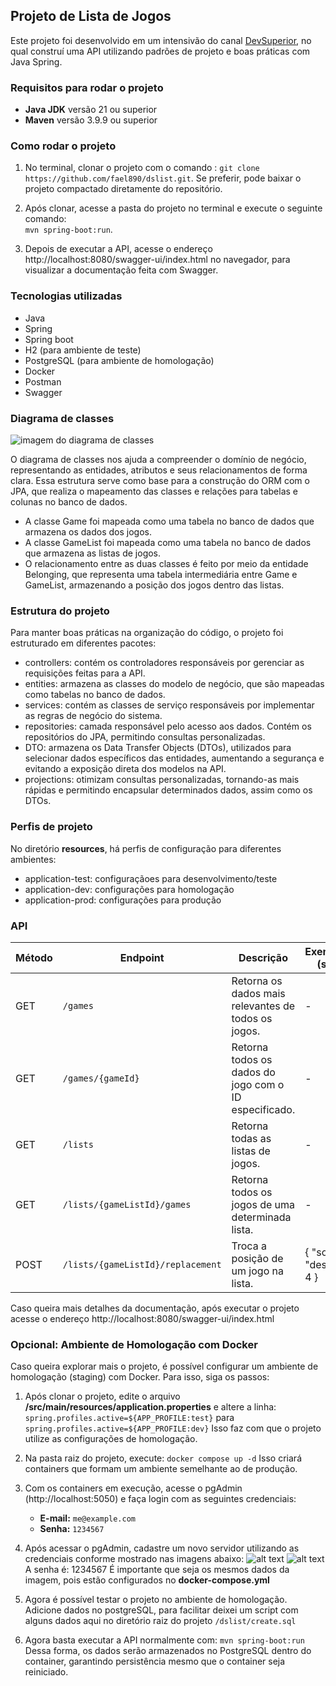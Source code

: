 ## Projeto de Lista de Jogos
Este projeto foi desenvolvido em um intensivão do canal [DevSuperior](https://www.youtube.com/@DevSuperior), no qual construí uma API utilizando padrões de projeto e boas práticas com Java Spring. 

### Requisitos para rodar o projeto
- **Java JDK** versão 21 ou superior
- **Maven** versão 3.9.9 ou superior

### Como rodar o projeto 
1. No terminal, clonar o projeto com o comando :
   ```git clone https://github.com/fael890/dslist.git```. 
   Se preferir, pode baixar o projeto compactado diretamente do repositório.

2. Após clonar, acesse a pasta do projeto no terminal e execute o seguinte comando:  
   ```mvn spring-boot:run```.
   
3. Depois de executar a API, acesse o endereço http://localhost:8080/swagger-ui/index.html no navegador, para visualizar a documentação feita com Swagger.

### Tecnologias utilizadas
- Java 
- Spring 
- Spring boot
- H2 (para ambiente de teste)
- PostgreSQL (para ambiente de homologação)
- Docker
- Postman
- Swagger

### Diagrama de classes

![imagem do diagrama de classes](image.png)

O diagrama de classes nos ajuda a compreender o domínio de negócio, representando as entidades, atributos e seus relacionamentos de forma clara. Essa estrutura serve como base para a construção do ORM com o JPA, que realiza o mapeamento das classes e relações para tabelas e colunas no banco de dados.

- A classe Game foi mapeada como uma tabela no banco de dados que armazena os dados dos jogos.
- A classe GameList foi mapeada como uma tabela no banco de dados que armazena as listas de jogos.
- O relacionamento entre as duas classes é feito por meio da entidade Belonging, que representa uma tabela intermediária entre Game e GameList, armazenando a posição dos jogos dentro das listas.

### Estrutura do projeto

Para manter boas práticas na organização do código, o projeto foi estruturado em diferentes pacotes:

- controllers: contém os controladores responsáveis por gerenciar as requisições feitas para a API.
- entities: armazena as classes do modelo de negócio, que são mapeadas como tabelas no banco de dados.
- services: contém as classes de serviço responsáveis por implementar as regras de negócio do sistema.
- repositories: camada responsável pelo acesso aos dados. Contém os repositórios do JPA, permitindo consultas personalizadas.
- DTO: armazena os Data Transfer Objects (DTOs), utilizados para selecionar dados específicos das entidades, aumentando a segurança e evitando a exposição direta dos modelos na API.
- projections: otimizam consultas personalizadas, tornando-as mais rápidas e permitindo encapsular determinados dados, assim como os DTOs.

### Perfis de projeto
No diretório **resources**, há perfis de configuração para diferentes ambientes:
- application-test: configuraçãoes para desenvolvimento/teste
- application-dev: configurações para homologação
- application-prod: configurações para produção

### API

| Método | Endpoint                         | Descrição                                            | Exemplo de Corpo (se aplicável)             |
|--------|----------------------------------|------------------------------------------------------|---------------------------------------------|
| GET    | `/games`                         | Retorna os dados mais relevantes de todos os jogos.  | -                                           |
| GET    | `/games/{gameId}`                | Retorna todos os dados do jogo com o ID especificado.| -                                           |
| GET    | `/lists`                         | Retorna todas as listas de jogos.                    | -                                           |
| GET    | `/lists/{gameListId}/games`      | Retorna todos os jogos de uma determinada lista.     | -                                           |
| POST   | `/lists/{gameListId}/replacement`| Troca a posição de um jogo na lista.                 | { "sourceIndex": 0, "destinationIndex": 4 } |

Caso queira mais detalhes da documentação, após executar o projeto acesse o endereço http://localhost:8080/swagger-ui/index.html

### Opcional: Ambiente de Homologação com Docker
Caso queira explorar mais o projeto, é possível configurar um ambiente de homologação (staging) com Docker. Para isso, siga os passos:

1. Após clonar o projeto, edite o arquivo **/src/main/resources/application.properties** e altere a linha:
   ```spring.profiles.active=${APP_PROFILE:test}```
   para
   ```spring.profiles.active=${APP_PROFILE:dev}```
   Isso faz com que o projeto utilize as configurações de homologação.

2. Na pasta raiz do projeto, execute: 
   ```docker compose up -d```
   Isso criará containers que formam um ambiente semelhante ao de produção.

3. Com os containers em execução, acesse o pgAdmin (http://localhost:5050) e faça login com as seguintes credenciais:
   - **E-mail:** ```me@example.com```
   - **Senha:** ```1234567```
  
4. Após acessar o pgAdmin, cadastre um novo servidor utilizando as credenciais conforme mostrado nas imagens abaixo:
![alt text](image-1.png)
![alt text](image-2.png)
A senha é: 1234567
É importante que seja os mesmos dados da imagem, pois estão configurados no **docker-compose.yml**

5. Agora é possível testar o projeto no ambiente de homologação. Adicione dados no postgreSQL, para facilitar deixei um script com alguns dados aqui no diretório raiz do projeto ```/dslist/create.sql```

6. Agora basta executar a API normalmente com:
   ```mvn spring-boot:run```
   Dessa forma, os dados serão armazenados no PostgreSQL dentro do container, garantindo persistência mesmo que o container seja reiniciado.